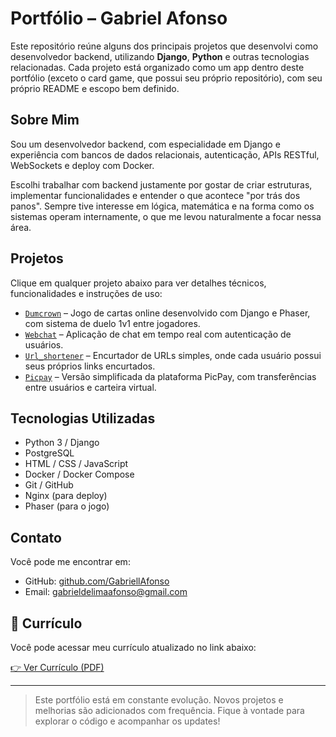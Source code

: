 # Portfólio – Gabriel Afonso

Este repositório reúne alguns dos principais projetos que desenvolvi como desenvolvedor backend, utilizando **Django**, **Python** e outras tecnologias relacionadas. Cada projeto está organizado como um app dentro deste portfólio (exceto o card game, que possui seu próprio repositório), com seu próprio README e escopo bem definido.

## Sobre Mim

Sou um desenvolvedor backend, com especialidade em Django e experiência com bancos de dados relacionais, autenticação, APIs RESTful, WebSockets e deploy com Docker.

Escolhi trabalhar com backend justamente por gostar de criar estruturas, implementar funcionalidades e entender o que acontece "por trás dos panos". Sempre tive interesse em lógica, matemática e na forma como os sistemas operam internamente, o que me levou naturalmente a focar nessa área.
## Projetos

Clique em qualquer projeto abaixo para ver detalhes técnicos, funcionalidades e instruções de uso:

- [`Dumcrown`](./dumcrown/README.md) – Jogo de cartas online desenvolvido com Django e Phaser, com sistema de duelo 1v1 entre jogadores.
- [`Webchat`](./webchat/README.md) – Aplicação de chat em tempo real com autenticação de usuários.
- [`Url_shortener`](./url_shortener/README.md) – Encurtador de URLs simples, onde cada usuário possui seus próprios links encurtados.
- [`Picpay`](./picpay/README.md) – Versão simplificada da plataforma PicPay, com transferências entre usuários e carteira virtual.


## Tecnologias Utilizadas

- Python 3 / Django
- PostgreSQL
- HTML / CSS / JavaScript
- Docker / Docker Compose
- Git / GitHub
- Nginx (para deploy)
- Phaser (para o jogo)


## Contato

Você pode me encontrar em:
- GitHub: [github.com/GabriellAfonso](https://github.com/GabriellAfonso)
- Email: gabrieldelimaafonso@gmail.com
  


## 📄 Currículo

Você pode acessar meu currículo atualizado no link abaixo:

[👉 Ver Currículo (PDF)](https://exemplo.com/seu-curriculo.pdf)

---
> Este portfólio está em constante evolução. Novos projetos e melhorias são adicionados com frequência. Fique à vontade para explorar o código e acompanhar os updates!
